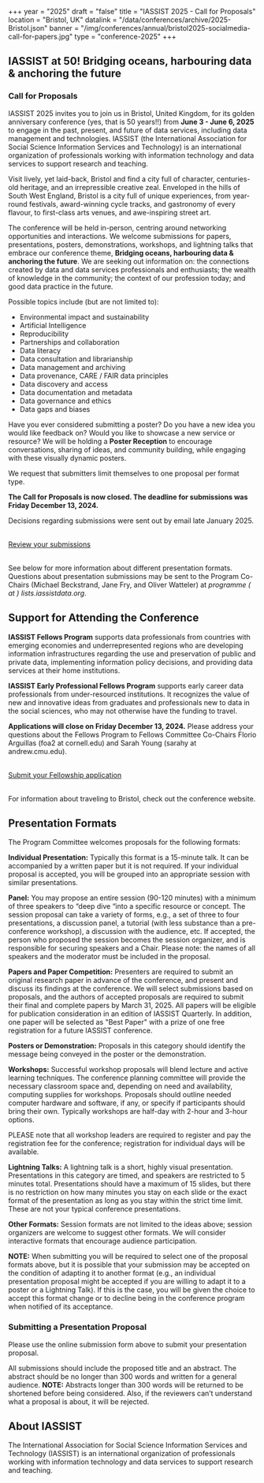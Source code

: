 +++
year = "2025"
draft = "false"
title = "IASSIST 2025 - Call for Proposals"
location = "Bristol, UK"
datalink = "/data/conferences/archive/2025-Bristol.json"
banner = "/img/conferences/annual/bristol2025-socialmedia-call-for-papers.jpg"
type = "conference-2025"
+++
## IASSIST at 50! Bridging oceans, harbouring data & anchoring the future

### Call for Proposals

IASSIST 2025 invites you to join us in Bristol, United Kingdom, for its golden anniversary conference (yes, that is 50 years!!) from **June 3 - June 6, 2025** to engage in the past, present, and future of data services, including data management and technologies. IASSIST (the International Association for Social Science Information Services and Technology) is an international organization of professionals working with information technology and data services to support research and teaching. 

Visit lively, yet laid-back, Bristol and find a city full of character, centuries-old heritage, and an irrepressible creative zeal. Enveloped in the hills of South West England, Bristol is a city full of unique experiences, from year-round festivals, award-winning cycle tracks, and gastronomy of every flavour, to first-class arts venues, and awe-inspiring street art.

The conference will be held in-person, centring around networking opportunities and interactions. We welcome submissions for papers, presentations, posters, demonstrations, workshops, and lightning talks that embrace our conference theme, **Bridging oceans, harbouring data & anchoring the future**. We are seeking out information on: the connections created by data and data services professionals and enthusiasts; the wealth of knowledge in the community; the context of our profession today; and good data practice in the future.

Possible topics include (but are not limited to): 

- Environmental impact and sustainability
- Artificial Intelligence 
- Reproducibility
- Partnerships and collaboration
- Data literacy
- Data consultation and librarianship
- Data management and archiving
- Data provenance, CARE / FAIR data principles
- Data discovery and access
- Data documentation and metadata
- Data governance and ethics
- Data gaps and biases

Have you ever considered submitting a poster? Do you have a new idea you would like feedback on? Would you like to showcase a new service or resource? We will be holding a **Poster Reception** to encourage conversations, sharing of ideas, and community building, while engaging with these visually dynamic posters. 

We request that submitters limit themselves to one proposal per format type.

**The Call for Proposals is now closed. The deadline for submissions was Friday December 13, 2024.**

Decisions regarding submissions were sent out by email late January 2025.

<br />
<a class="btn btn-template-main" href="https://www.openconf.org/iassist2025/openconf.php" target="_blank">Review your submissions <span class="fas fa-external-link-alt"></span></a>
<br /><br />

See below for more information about different presentation formats. Questions about presentation submissions may be sent to the Program Co-Chairs (Michael Beckstrand, Jane Fry, and Oliver Watteler) at *programme ( at ) lists.iassistdata.org*. 

## Support for Attending the Conference 

**IASSIST Fellows Program** supports data professionals from countries with emerging economies and underrepresented regions who are developing information infrastructures regarding the use and preservation of public and private data, implementing information policy decisions, and providing data services at their home institutions.

**IASSIST Early Professional Fellows Program** supports early career data professionals from under-resourced institutions. It recognizes the value of new and innovative ideas from graduates and professionals new to data in the social sciences, who may not otherwise have the funding to travel.

**Applications will close on Friday December 13, 2024.** Please address your questions about the Fellows Program to Fellows Committee Co-Chairs Florio Arguillas (foa2 at cornell.edu) and Sarah Young (sarahy at andrew.cmu.edu).

<br />
<a class="btn btn-template-main" href="https://forms.gle/1xLyY3Y6W96GreKYA" target="_blank">Submit your Fellowship application <span class="fas fa-external-link-alt"></span></a>
<br /><br />

For information about traveling to Bristol, check out the conference website.

## Presentation Formats

The Program Committee welcomes proposals for the following formats:

**Individual Presentation:** Typically this format is a 15-minute talk. It can be accompanied by a written paper but it is not required. If your individual proposal is accepted, you will be grouped into an appropriate session with similar presentations.

**Panel:** You may propose an entire session (90-120 minutes) with a minimum of three speakers to “deep dive “into a specific resource or concept. The session proposal can take a variety of forms, e.g., a set of three to four presentations, a discussion panel, a tutorial (with less substance than a pre-conference workshop), a discussion with the audience, etc. If accepted, the person who proposed the session becomes the session organizer, and is responsible for securing speakers and a Chair. Please note: the names of all speakers and the moderator must be included in the proposal.

**Papers and Paper Competition:** Presenters are required to submit an original research paper in advance of the conference, and present and discuss its findings at the conference. We will select submissions based on proposals, and the authors of accepted proposals are required to submit their final and complete papers by March 31, 2025. All papers will be eligible for publication consideration in an edition of IASSIST Quarterly. In addition, one paper will be selected as "Best Paper" with a prize of one free registration for a future IASSIST conference.

**Posters or Demonstration:** Proposals in this category should identify the message being conveyed in the poster or the demonstration.

**Workshops:** Successful workshop proposals will blend lecture and active learning techniques. The conference planning committee will provide the necessary classroom space and, depending on need and availability, computing supplies for workshops. Proposals should outline needed computer hardware and software, if any, or specify if participants should bring their own. Typically workshops are half-day with 2-hour and 3-hour options.

PLEASE note that all workshop leaders are required to register and pay the registration fee for the conference; registration for individual days will be available.

**Lightning Talks:** A lightning talk is a short, highly visual presentation. Presentations in this category are timed, and speakers are restricted to 5 minutes total. Presentations should have a maximum of 15 slides, but there is no restriction on how many minutes you stay on each slide or the exact format of the presentation as long as you stay within the strict time limit. These are not your typical conference presentations.

**Other Formats:** Session formats are not limited to the ideas above; session organizers are welcome to suggest other formats. We will consider interactive formats that encourage audience participation.

**NOTE:** When submitting you will be required to select one of the proposal formats above, but it is possible that your submission may be accepted on the condition of adapting it to another format (e.g., an individual presentation proposal might be accepted if you are willing to adapt it to a poster or a Lightning Talk). If this is the case, you will be given the choice to accept this format change or to decline being in the conference program when notified of its acceptance.

### Submitting a Presentation Proposal

Please use the online submission form above to submit your presentation proposal.

All submissions should include the proposed title and an abstract. The abstract should be no longer than 300 words and written for a general audience. **NOTE:** Abstracts longer than 300 words will be returned to be shortened before being considered. Also, if the reviewers can’t understand what a proposal is about, it will be rejected.

## About IASSIST 

The International Association for Social Science Information Services and Technology (IASSIST) is an international organization of professionals working with information technology and data services to support research and teaching. 
